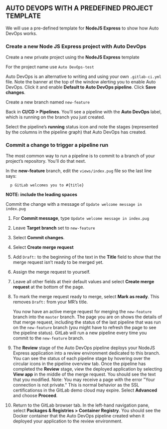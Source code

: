 ## AUTO DEVOPS WITH A PREDEFINED PROJECT TEMPLATE

We will use a pre-defined template for **NodeJS Express** to show how Auto DevOps works.

### Create a new Node JS Express project with Auto DevOps

Create a new private project using the **NodeJS Express** template

For the project name use `Auto DevOps-test`

Auto DevOps is an alternative to writing and using your own `.gitlab-ci.yml` file. Note the banner at the top of the window alerting you to enable Auto DevOps. Click it and enable **Default to Auto DevOps pipeline**.  Click **Save changes**.

Create a new branch named `new-feature`

Back in **CI/CD > Pipelines**. You’ll see a pipeline with the **Auto DevOps** label, which is running on the branch you just created.

Select the pipeline’s **running** status icon and note the stages (represented by the columns in the pipeline graph) that Auto DevOps has created.

### Commit a change to trigger a pipeline run

The most common way to run a pipeline is to commit to a branch of your project’s repository. You'll do that next.

In the **new-feature** branch, edit the `views/index.pug` file so the last line says:

```
  p GitLab welcomes you to #{title}
```

**NOTE: include the leading spaces**

Commit the change with a message of `Update welcome message in index.pug`

1. For **Commit message**, type `Update welcome message in index.pug`

2. Leave **Target branch** set to `new-feature`

3. Select **Commit changes**.

4. Select **Create merge request**

5. Add `Draft:` to the beginning of the text in the **Title** field to show that the merge request isn’t ready to be merged yet.

6. Assign the merge request to yourself.

7. Leave all other fields at their default values and select **Create merge request** at the bottom of the page.

8. To mark the merge request ready to merge, select **Mark as ready**. This removes `Draft:` from your MR’s title.

   You now have an active merge request for merging the `new-feature` branch into the `master` branch. The page you are on shows the details of that merge request, including the status of the last pipeline that was run on the `new-feature` branch (you might have to refresh the page to see the pipeline status). GitLab will run a new pipeline every time you commit to the `new-feature` branch.

9. The **Review** stage of the Auto DevOps pipeline deploys your NodeJS Express application into a review environment dedicated to this branch. You can see the status of each pipeline stage by hovering over the circular icons in the pipeline overview tab. Once the pipeline has completed the **Review** stage, view the deployed application by selecting **View app** in the middle of the merge request. You should see the text that you modified. Note: You may receive a page with the error "Your connection is not private." This is normal behavior as the SSL certificationss in the GitLab demo cloud may expire. Select **Advanced** and choose **Proceed**.

10. Return to the GitLab browser tab. In the left-hand navigation pane, select **Packages & Registries > Container Registry**. You should see the Docker container that the Auto DevOps pipeline created when it deployed your application to the review environment.